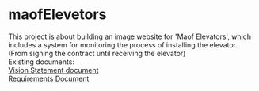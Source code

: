 # maofElevetors
This project is about building an image website for 'Maof Elevators', 
which includes a system for monitoring the process of installing the elevator. (From signing the contract until receiving the elevator)<br />
Existing documents:<br />
[Vision Statement document](https://github.com/hadar22/maofElevators/blob/master/Vision%20Statement.docx)<br />
[Requirements Document](https://github.com/hadar22/maofElevators/blob/master/Requirements%20Document.docx)<br />

